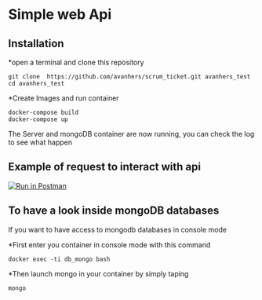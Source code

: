 # Simple web Api

## Installation

\*open a terminal and clone this repository

```console
git clone  https://github.com/avanhers/scrum_ticket.git avanhers_test
cd avanhers_test
```

\*Create Images and run container

```console
docker-compose build
docker-compose up
```

The Server and mongoDB container are now running, you can check the log to see what happen

## Example of request to interact with api

[![Run in Postman](https://run.pstmn.io/button.svg)](https://app.getpostman.com/run-collection/13787739-b62ad118-9e48-45b3-9ba1-70bcb5072406?action=collection%2Ffork&collection-url=entityId%3D13787739-b62ad118-9e48-45b3-9ba1-70bcb5072406%26entityType%3Dcollection%26workspaceId%3D42ea537e-0135-4d5b-8e51-62ac5fad979a)

## To have a look inside mongoDB databases

If you want to have access to mongodb databases in console mode

\*First enter you container in console mode with this command

```console
docker exec -ti db_mongo bash
```

\*Then launch mongo in your container by simply taping

```console
mongo
```

#
